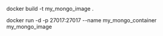 docker build -t my_mongo_image .

docker run -d -p 27017:27017 --name my_mongo_container my_mongo_image
